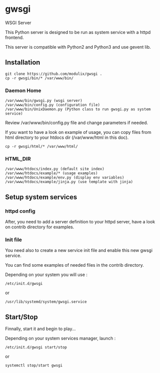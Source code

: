 # gwsgi
WSGI Server

This Python server is designed to be run as system service with a httpd frontend.

This server is compatible with Python2 and Python3 and use gevent lib.
## Installation
    git clone https://github.com/modulix/gwsgi .
	cp -r gwsgi/bin/* /var/www/bin/
### Daemon Home
    /var/www/bin/gwsgi.py (wsgi server)
    /var/www/bin/config.py (configuration file)
    /var/www/bin/UnixDaemon.py (Python class to run gwsgi.py as system service)

Review /var/www/bin/config.py file and change parameters if needed.

If you want to have a look on example of usage, you can copy files from html directory to your htdocs dir (/var/www/html in this doc).

	cp -r gwsgi/html/* /var/www/html/
### HTML_DIR
    /var/www/htdocs/index.py (default site index)
    /var/www/htdocs/example/* (usage examples)
    /var/www/htdocs/example/env.py (display env variables)
    /var/www/htdocs/example/jinja.py (use template with jinja)

## Setup system services
### httpd config
After, you need to add a server definition to your httpd server, have a look on contrib directory for examples.

### Init file
You need also to create a new service init file and enable this new gwsgi service.

You can find some examples of needed files in the contrib directory.

Depending on your system you will use :

    /etc/init.d/gwsgi

or

    /usr/lib/systemd/system/gwsgi.service

## Start/Stop
Finnally, start it and begin to play...

Depending on your system services manager, launch :

    /etc/init.d/gwsgi start/stop

or

    systemctl stop/start gwsgi

